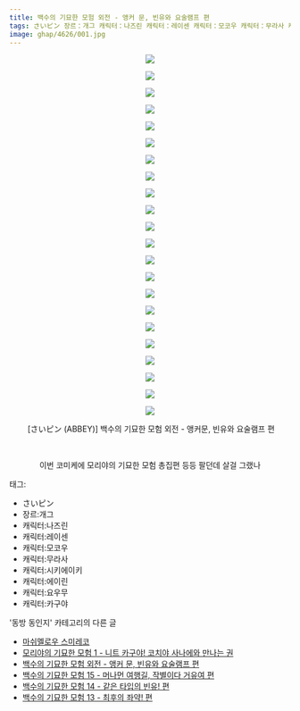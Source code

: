 ```yaml
---
title: 백수의 기묘한 모험 외전 - 앵커 문, 빈유와 요술램프 편
tags: さいピン 장르：개그 캐릭터：나즈린 캐릭터：레이센 캐릭터：모코우 캐릭터：무라사 캐릭터：시키에이키 캐릭터：에이린 캐릭터：요우무 캐릭터：카구야 ABBEY 동방_동인지
image: ghap/4626/001.jpg
---
```

<div class="article">
<p style="text-align: center; clear: none; float: none;"><img src="{{ site.nasurl }}/ghap/4626/001.jpg"/></p>
<p style="text-align: center; clear: none; float: none;"><img src="{{ site.nasurl }}/ghap/4626/002.jpg"/></p>
<p style="text-align: center; clear: none; float: none;"><img src="{{ site.nasurl }}/ghap/4626/003.jpg"/></p>
<p style="text-align: center; clear: none; float: none;"><img src="{{ site.nasurl }}/ghap/4626/004.jpg"/></p>
<p style="text-align: center; clear: none; float: none;"><img src="{{ site.nasurl }}/ghap/4626/005.jpg"/></p>
<p style="text-align: center; clear: none; float: none;"><img src="{{ site.nasurl }}/ghap/4626/006.jpg"/></p>
<p style="text-align: center; clear: none; float: none;"><img src="{{ site.nasurl }}/ghap/4626/007.jpg"/></p>
<p style="text-align: center; clear: none; float: none;"><img src="{{ site.nasurl }}/ghap/4626/008.jpg"/></p>
<p style="text-align: center; clear: none; float: none;"><img src="{{ site.nasurl }}/ghap/4626/009.jpg"/></p>
<p style="text-align: center; clear: none; float: none;"><img src="{{ site.nasurl }}/ghap/4626/010.jpg"/></p>
<p style="text-align: center; clear: none; float: none;"><img src="{{ site.nasurl }}/ghap/4626/011.jpg"/></p>
<p style="text-align: center; clear: none; float: none;"><img src="{{ site.nasurl }}/ghap/4626/012.jpg"/></p>
<p style="text-align: center; clear: none; float: none;"><img src="{{ site.nasurl }}/ghap/4626/013.jpg"/></p>
<p style="text-align: center; clear: none; float: none;"><img src="{{ site.nasurl }}/ghap/4626/014.jpg"/></p>
<p style="text-align: center; clear: none; float: none;"><img src="{{ site.nasurl }}/ghap/4626/015.jpg"/></p>
<p style="text-align: center; clear: none; float: none;"><img src="{{ site.nasurl }}/ghap/4626/016.jpg"/></p>
<p style="text-align: center; clear: none; float: none;"><img src="{{ site.nasurl }}/ghap/4626/017.jpg"/></p>
<p style="text-align: center; clear: none; float: none;"><img src="{{ site.nasurl }}/ghap/4626/018.jpg"/></p>
<p style="text-align: center; clear: none; float: none;"><img src="{{ site.nasurl }}/ghap/4626/019.jpg"/></p>
<p style="text-align: center; clear: none; float: none;"><img src="{{ site.nasurl }}/ghap/4626/020.jpg"/></p>
<p style="text-align: center; clear: none; float: none;"><img src="{{ site.nasurl }}/ghap/4626/021.jpg"/></p>
<p style="text-align: center; clear: none; float: none;"><img src="{{ site.nasurl }}/ghap/4626/022.jpg"/></p>
<p style="text-align: center; clear: none; float: none;"> [さいピン (ABBEY)] 백수의 기묘한 모험 외전 - 앵커문, 빈유와 요술램프 편</p>
<p style="text-align: center; clear: none; float: none;"><br/></p>
<p style="text-align: center; clear: none; float: none;">이번 코미케에 모리야의 기묘한 모험 총집편 등등 팔던데 살걸 그랬나</p>
</div><div class="tagTrail">
<p>태그: </p>
<ul>
<li>さいピン</li>
<li>장르:개그</li>
<li>캐릭터:나즈린</li>
<li>캐릭터:레이센</li>
<li>캐릭터:모코우</li>
<li>캐릭터:무라사</li>
<li>캐릭터:시키에이키</li>
<li>캐릭터:에이린</li>
<li>캐릭터:요우무</li>
<li>캐릭터:카구야</li>
</ul>
</div><div class="another">
<p>'동방 동인지' 카테고리의 다른 글</p>
<ul>
<li><a href="/2018-08-28-ghap_4633">마쉬멜로우 스미레코</a></li>
<li><a href="/2018-08-27-ghap_4627">모리야의 기묘한 모험 1 - 니트 카구야! 코치야 사나에와 만나는 권</a></li>
<li><a href="/2018-08-26-ghap_4626">백수의 기묘한 모험 외전 - 앵커 문, 빈유와 요술램프 편</a></li>
<li><a href="/2018-08-26-ghap_4625">백수의 기묘한 모험 15 - 머나먼 여행길, 작별이다 거유여 편</a></li>
<li><a href="/2018-08-26-ghap_4624">백수의 기묘한 모험 14 - 같은 타입의 빈유! 편</a></li>
<li><a href="/2018-08-26-ghap_4623">백수의 기묘한 모험 13 - 최후의 좌약! 편</a></li>
</ul>
</div><div class="cb_module cb_fluid">
<div class="cb_wrt cb_profile">
</div><!-- commentList close -->
</div>